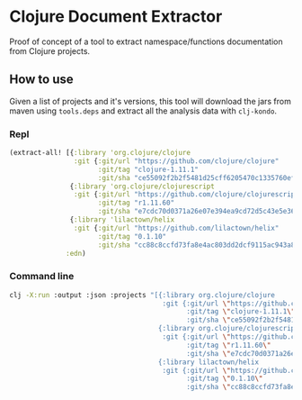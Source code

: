 # Clojure Document Extractor
Proof of concept of a tool to extract namespace/functions documentation from Clojure projects.

## How to use
Given a list of projects and it's versions, this tool will download the jars from maven
using `tools.deps` and extract all the analysis data with `clj-kondo`.

### Repl
```clojure
(extract-all! [{:library 'org.clojure/clojure
                :git {:git/url "https://github.com/clojure/clojure"
                      :git/tag "clojure-1.11.1"
                      :git/sha "ce55092f2b2f5481d25cff6205470c1335760ef6"}}
               {:library 'org.clojure/clojurescript
                :git {:git/url "https://github.com/clojure/clojurescript"
                      :git/tag "r1.11.60"
                      :git/sha "e7cdc70d0371a26e07e394ea9cd72d5c43e5e363"}}
               {:library 'lilactown/helix
                :git {:git/url "https://github.com/lilactown/helix"
                      :git/tag "0.1.10"
                      :git/sha "cc88c8ccfd73fa8e4ac803dd2dcf9115ac943a89"}}]
              :edn)
```

### Command line
```bash
clj -X:run :output :json :projects "[{:library org.clojure/clojure
                                      :git {:git/url \"https://github.com/clojure/clojure\"
                                            :git/tag \"clojure-1.11.1\"
                                            :git/sha \"ce55092f2b2f5481d25cff6205470c1335760ef6\"}}
                                     {:library org.clojure/clojurescript
                                      :git {:git/url \"https://github.com/clojure/clojurescript\"
                                            :git/tag \"r1.11.60\"
                                            :git/sha \"e7cdc70d0371a26e07e394ea9cd72d5c43e5e363\"}}
                                     {:library lilactown/helix
                                      :git {:git/url \"https://github.com/lilactown/helix\"
                                            :git/tag \"0.1.10\"
                                            :git/sha \"cc88c8ccfd73fa8e4ac803dd2dcf9115ac943a89\"}}]"
```
